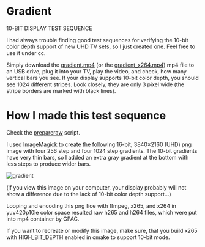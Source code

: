 # Gradient
10-BIT DISPLAY TEST SEQUENCE

I had always trouble finding good test sequences for verifying the 10-bit color depth support of new UHD TV sets, so I just created one. Feel free to use it under cc.

Simply download the [gradient.mp4](https://github.com/jursonovicst/gradient/blob/master/gradient.mp4?raw=true "with h265 codec") (or the [gradient_x264.mp4](https://github.com/jursonovicst/gradient/blob/master/gradient_x264.mp4?raw=true "with h264 codec")) mp4 file to an USB drive, plug it into your TV, play the video, and check, how many vertical bars you see. If your display supports 10-bit color depth, you should see 1024 different stripes. Look closely, they are only 3 pixel wide (the stripe borders are marked with black lines).


# How I made this test sequence

Check the [prepareraw](https://github.com/jursonovicst/gradient/blob/master/prepareraw) script.

I used ImageMagick to create the following 16-bit, 3840×2160 (UHD) png image with four 256 step and four 1024 step gradients. The 10-bit gradients have very thin bars, so I added an extra gray gradient at the bottom with less steps to produce wider bars.

![gradient](https://raw.githubusercontent.com/jursonovicst/gradient/master/gradient.png)

(if you view this image on your computer, your display probably will not show a difference due to the lack of 10-bit color depth support...)

Looping and encoding this png fioe with ffmpeg, x265, and x264 in yuv420p10le color space resulted raw h265 and h264 files, which were put into mp4 container by GPAC.

If you want to recreate or modify this image, make sure, that you build x265 with HIGH_BIT_DEPTH enabled in cmake to support  10-bit mode.
